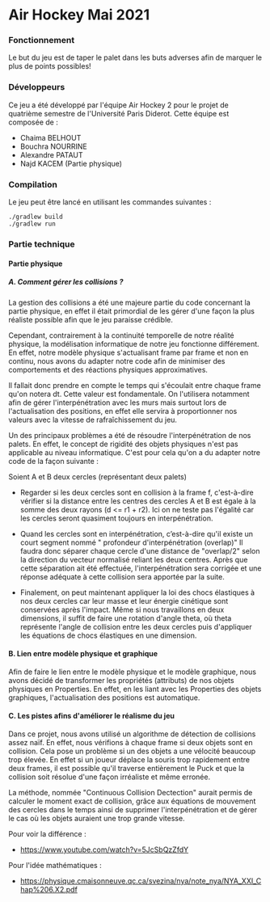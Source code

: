 # Air Hockey Mai 2021

### Fonctionnement
Le but du jeu est de taper le palet dans les buts adverses afin de marquer le plus de points possibles!


### Développeurs
Ce jeu a été développé par l'équipe Air Hockey 2 pour le projet de quatrième semestre de l'Université Paris Diderot.
Cette équipe est composée de :

- Chaima BELHOUT 
- Bouchra NOURRINE 
- Alexandre PATAUT 
- Najd KACEM (Partie physique)

### Compilation
    
Le jeu peut être lancé en utilisant les commandes suivantes :
    
    ./gradlew build
    ./gradlew run


### Partie technique
####  Partie physique
#####  A. Comment gérer les collisions ?
La gestion des collisions a été une majeure partie du code concernant la partie
physique, en effet il était primordial de les gérer d'une façon la plus réaliste
possible afin que le jeu paraisse crédible.

Cependant, contrairement à la continuité temporelle de notre réalité physique,
la modélisation informatique de notre jeu fonctionne différement. En effet,
notre modèle physique s'actualisant frame par frame et non en continu, nous 
avons du adapter notre code afin de minimiser des comportements et des réactions 
physiques approximatives.

Il fallait donc prendre en compte le temps qui s'écoulait entre chaque frame qu'on notera dt. Cette valeur est
fondamentale. On l'utilisera notamment afin de gérer l'interpénétration avec les murs mais surtout lors de l'actualisation des positions, en effet elle servira à proportionner nos valeurs avec la vitesse de rafraîchissement du jeu.

Un des principaux problèmes a été de résoudre l'interpénétration de
nos palets. En effet, le concept de rigidité des objets physiques n'est 
pas applicable au niveau informatique. C'est pour cela qu'on a du adapter
notre code de la façon suivante :

Soient A et B deux cercles (représentant deux palets)


- Regarder si les deux cercles sont en collision à la frame f, 
  c'est-à-dire vérifier si la distance entre les centres des cercles
  A et B est égale à la somme des deux rayons (d <= r1 + r2).
Ici on ne teste pas l'égalité car les cercles seront quasiment 
  toujours en interpénétration.
  

- Quand les cercles sont en interpénétration, c’est-à-dire qu'il existe
  un court segment nommé " profondeur d'interpénétration (overlap)"
Il faudra donc séparer chaque cercle d'une distance de "overlap/2" selon 
  la direction du vecteur normalisé reliant les deux centres. Après que 
  cette séparation ait été effectuée, l'interpénétration sera corrigée et 
  une réponse adéquate à cette collision sera apportée par la suite.
  

- Finalement, on peut maintenant appliquer la loi des chocs élastiques
  à nos deux cercles car leur masse et leur énergie cinétique sont conservées 
  après l'impact. Même si nous travaillons en deux dimensions, il suffit de faire
  une rotation d'angle theta, où theta représente l'angle de collision entre les deux 
  cercles puis
  d'appliquer les équations de chocs élastiques en une dimension.


#### B. Lien entre modèle physique et graphique

Afin de faire le lien entre le modèle physique et le modèle graphique, nous avons décidé
de transformer les propriétés (attributs) 
de nos objets physiques en Properties.
En effet, en les liant avec les Properties des 
objets graphiques, l'actualisation des positions est automatique.


#### C. Les pistes afins d'améliorer le réalisme du jeu

Dans ce projet, nous avons utilisé un algorithme de détection de collisions assez naïf. En effet, nous vérifions 
à chaque frame si deux objets sont en collision. Cela pose un problème si un des objets a une vélocité beaucoup trop élevée.
En effet si un joueur déplace la souris trop rapidement entre deux frames, il 
est possible qu'il traverse entièrement le Puck et que la collision soit résolue d'une façon irréaliste et même erronée.

La méthode, nommée "Continuous Collision Dectection" aurait permis de 
calculer le moment exact de collision, grâce aux équations de mouvement des cercles 
 dans le temps ainsi de supprimer l'interpénétration
et de gérer le cas où les objets auraient une trop grande vitesse.


Pour voir la différence : 
 - https://www.youtube.com/watch?v=5JcSbQzZfdY

Pour l'idée mathématiques : 
 - https://physique.cmaisonneuve.qc.ca/svezina/nya/note_nya/NYA_XXI_Chap%206.X2.pdf









    





